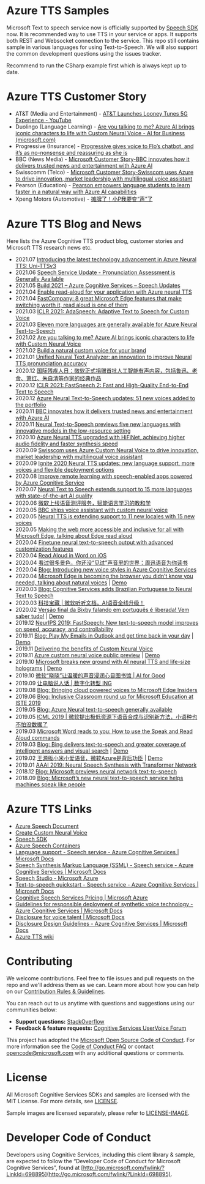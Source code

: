 # Azure TTS Samples

Microsoft Text to speech service now is officially supported by [Speech SDK](https://docs.microsoft.com/en-us/azure/cognitive-services/speech-service/speech-sdk) now.  It is recommended way to use TTS in your service or apps.  It supports both REST and Websocket connection to the service. This repo still contains sample in various languages for using Text-to-Speech.  We will also support the common development questions using the issues tracker.  

Recommend to run the CSharp example first which is always kept up to date.

# Azure TTS Customer Story 
* AT&T (Media and Entertainment) - [AT&T Launches Looney Tunes 5G Experience - YouTube](https://www.youtube.com/watch?v=MkeI7Aaf7hk)
* Duolingo (Language Learning) - [Are you talking to me? Azure AI brings iconic characters to life with Custom Neural Voice - AI for Business (microsoft.com)](https://blogs.microsoft.com/ai-for-business/custom-neural-voice-ga/)
* Progressive (Insurance) - [Progressive gives voice to Flo’s chatbot, and it’s as no-nonsense and reassuring as she is](https://news.microsoft.com/transform/progressive-gives-voice-to-flos-chatbot-and-its-as-no-nonsense-and-reassuring-as-she-is/)
* BBC (News Media) - [Microsoft Customer Story-BBC innovates how it delivers trusted news and entertainment with Azure AI](https://customers.microsoft.com/en-us/story/754836-bbc-media-entertainment-azure)
* Swisscomm (Telco) - [Microsoft Customer Story-Swisscom uses Azure to drive innovation, market leadership with multilingual voice assistant](https://customers.microsoft.com/en-us/story/821105-swisscom-telecommunications-azure-cognitive-services)
* Pearson (Education) - [Pearson empowers language students to learn faster in a natural way with Azure AI capabilities](https://customers.microsoft.com/en-us/story/1379625676815325642-pearson-education-azure-cognitive-services)
* Xpeng Motors (Automotive) - [摊牌了！小P我要变“声”了](https://mp.weixin.qq.com/s/auDKCefeeb1Q52dibbrKNw)

# Azure TTS Blog and News

Here lists the Azure Cognitive TTS product blog, customer stories and Microsoft TTS research news etc.
* 2021.07 [Introducing the latest technology advancement in Azure Neural TTS: Uni-TTSv3](https://techcommunity.microsoft.com/t5/azure-ai/introducing-the-latest-technology-advancement-in-azure-neural/ba-p/2595922)
* 2021.06 [Speech Service Update - Pronunciation Assessment is Generally Available](https://techcommunity.microsoft.com/t5/azure-ai/speech-service-update-pronunciation-assessment-is-generally/ba-p/2505501)
* 2021.05 [Build 2021 – Azure Cognitive Services – Speech Updates](https://techcommunity.microsoft.com/t5/azure-ai/build-2021-azure-cognitive-services-speech-updates/ba-p/2384260)
* 2021.04 [Enable read-aloud for your application with Azure neural TTS](https://techcommunity.microsoft.com/t5/azure-ai/enable-read-aloud-for-your-application-with-azure-neural-tts/ba-p/2301422)
* 2021.04 [FastCompany: 8 great Microsoft Edge features that make switching worth it, read aloud is one of them](https://www.fastcompany.com/90622361/microsoft-edge-tips-reasons-to-switch-from-chrome)
* 2021.03 [ICLR 2021: AdaSpeech: Adaptive Text to Speech for Custom Voice](https://arxiv.org/abs/2103.00993)
* 2021.03 [Eleven more languages are generally available for Azure Neural Text-to-Speech](https://techcommunity.microsoft.com/t5/azure-ai/eleven-more-languages-are-generally-available-for-azure-neural/ba-p/2236871)
* 2021.02 [Are you talking to me? Azure AI brings iconic characters to life with Custom Neural Voice](https://blogs.microsoft.com/ai-for-business/custom-neural-voice-ga/)
* 2021.02 [Build a natural custom voice for your brand](https://techcommunity.microsoft.com/t5/azure-ai/build-a-natural-custom-voice-for-your-brand/ba-p/2112777)
* 2021.01 [Unified Neural Text Analyzer: an innovation to improve Neural TTS pronunciation accuracy](https://techcommunity.microsoft.com/t5/azure-ai/unified-neural-text-analyzer-an-innovation-to-improve-neural-tts/ba-p/2102187)
* 2020.12 [国际残疾人日：微软正式捐赠首批人工智能有声内容，包括鲁迅、老舍、萧红、朱自清等作家的经典作品](https://m.ithome.com/html/523051.htm)
* 2020.12 [ICLR 2021: FastSpeech 2: Fast and High-Quality End-to-End Text to Speech](https://arxiv.org/abs/2006.04558)
* 2020.12 [Azure Neural Text-to-Speech updates: 51 new voices added to the portfolio](https://techcommunity.microsoft.com/t5/azure-ai/azure-neural-text-to-speech-updates-51-new-voices-added-to-the/ba-p/1988418)
* 2020.11 [BBC innovates how it delivers trusted news and entertainment with Azure AI](https://customers.microsoft.com/en-us/story/754836-bbc-media-entertainment-azure)
* 2020.11 [Neural Text-to-Speech previews five new languages with innovative models in the low-resource setting](https://techcommunity.microsoft.com/t5/azure-ai/neural-text-to-speech-previews-five-new-languages-with/ba-p/1907604)
* 2020.10 [Azure Neural TTS upgraded with HiFiNet, achieving higher audio fidelity and faster synthesis speed](https://techcommunity.microsoft.com/t5/azure-ai/azure-neural-tts-upgraded-with-hifinet-achieving-higher-audio/ba-p/1847860)
* 2020.09 [Swisscom uses Azure Custom Neural Voice to drive innovation, market leadership with multilingual voice assistant](https://customers.microsoft.com/en-us/story/821105-swisscom-telecommunications-azure-cognitive-services)
* 2020.09 [Ignite 2020 Neural TTS updates: new language support, more voices and flexible deployment options](https://techcommunity.microsoft.com/t5/azure-ai/ignite-2020-neural-tts-updates-new-language-support-more-voices/ba-p/1698544)
* 2020.08 [Improve remote learning with speech-enabled apps powered by Azure Cognitive Service](https://techcommunity.microsoft.com/t5/azure-ai/improve-remote-learning-with-speech-enabled-apps-powered-by/ba-p/1612807)
* 2020.07 [Neural Text to Speech extends support to 15 more languages with state-of-the-art AI quality](https://techcommunity.microsoft.com/t5/azure-ai/neural-text-to-speech-extends-support-to-15-more-languages-with/ba-p/1505911)
* 2020.06 [微软上线语音测评服务，赋能语言学习的教和学](https://www.jiemodui.com/N/117619.html?fid=82642)
* 2020.05 [BBC ships voice assistant with custom neural voice](https://azure.microsoft.com/en-us/services/cognitive-services/text-to-speech/#customer-stories)
* 2020.05 [Neural TTS is extending support to 11 new locales with 15 new voices](https://azure.microsoft.com/en-us/updates/azure-cognitive-services-2/)
* 2020.05 [Making the web more accessible and inclusive for all with Microsoft Edge, talking about Edge read aloud](https://blogs.windows.com/windowsexperience/2020/05/21/making-the-web-more-accessible-and-inclusive-for-all-with-microsoft-edge/)
* 2020.04 [Finetune neural text-to-speech output with advanced customization features](https://techcommunity.microsoft.com/t5/azure-ai/finetune-neural-text-to-speech-output-with-advanced/ba-p/1348941)
* 2020.04 [Read Aloud in Word on iOS](https://blog-insider.office.com/2020/04/24/read-aloud-in-word/)
* 2020.04 [看过很多景色，你还没“见过”声音里的世界：周迅语音为你读书](https://mp.weixin.qq.com/s?__biz=MzA3MTA0ODYyOA==&mid=2651161833&idx=1&sn=944f6d14bfafd68c37e3905cee5eb9f5&chksm=84c2a832b3b521240348b93ee71dd41196d572a51211d376618f5026ba289c4c15214266ec25&mpshare=1&scene=1&srcid=&sharer_sharetime=1587608381632&sharer_shareid=e291f83180ca8472f4c020aae119eb2c#rd)
* 2020.04 [Blog: Introducing new voice styles in Azure Cognitive Services](https://techcommunity.microsoft.com/t5/azure-ai/introducing-new-voice-styles-in-azure-cognitive-services/ba-p/1248368)
* 2020.04 [Microsoft Edge is becoming the browser you didn’t know you needed, talking about natural voices](https://arstechnica.com/gadgets/2020/04/microsoft-edge-is-becoming-the-browser-you-didnt-know-you-needed/) | [Demo](https://www.youtube.com/watch?v=j5nR4eCSMBs)
* 2020.03 [Blog: Cognitive Services adds Brazilian Portuguese to Neural Text to Speech](https://techcommunity.microsoft.com/t5/azure-ai/cognitive-services-adds-brazilian-portuguese-to-neural-text-to/ba-p/1210471)
* 2020.03 [科技宝藏 | 微软听听文档，AI语音全线升级！](https://mp.weixin.qq.com/s?__biz=MzA5Mzk3NDcyNw==&mid=2247486058&idx=1&sn=8db9d8a3d61ab5027865593e0aef3f24&chksm=9054f3c2a7237ad455a00c0dab6baa639f84d1387525e8153f2b6c8736a5857d1de316616b60&mpshare=1&scene=1&srcid=0320zDDQqoIu4bz0ILj2eq41&sharer_sharetime=1584690411522&sharer_shareid=67fac6419876a8c72f83d82f53762097#rd)
* 2020.02 [Versão final da Bixby falando em português é liberada! Vem saber tudo!](https://missaodigital.magazineluiza.com.br/versao-final-da-bixby-falando-portugues-e-liberada-vem-saber-tudo/) | [Demo](https://twitter.com/pattetech/status/1220386925066031105)
* 2019.12 [NeurIPS 2019: FastSpeech: New text-to-speech model improves on speed, accuracy, and controllability](https://www.microsoft.com/en-us/research/blog/fastspeech-new-text-to-speech-model-improves-on-speed-accuracy-and-controllability/)
* 2019.11 [Blog: Play My Emails in Outlook and get time back in your day](https://techcommunity.microsoft.com/t5/outlook-blog/play-my-emails-in-outlook-and-get-time-back-in-your-day/ba-p/930243) | [Demo](https://www.youtube.com/watch?v=0u5Sptdvlig)
* 2019.11 [Delivering the benefits of Custom Neural Voice](https://www.linkedin.com/pulse/delivering-benefits-custom-neural-voice-alex-kipman/)
* 2019.11 [Azure custom neural voice public preview](https://venturebeat.com/2019/11/04/azure-cognitive-services-gets-speech-search-language-and-security-updates-at-ignite-2019/) | [Demo](https://www.bilibili.com/video/BV1k7411q7hN?from=search&seid=16607120944178500273)
* 2019.10 [Microsoft breaks new ground with AI neural TTS and life-size holograms](https://medium.com/@focaloidtechnologies/microsoft-breaks-new-ground-with-ai-neural-tts-and-life-size-holograms-bcbdacbe3ff0) |  [Demo](https://www.youtube.com/watch?v=auJJrHgG9Mc)
* 2019.10 [微软“晓晓”让温暖的声音浸润心目图书馆 | AI for Good](https://www.infoq.cn/article/VJf8HrIIg0h50U6QEzo5)
* 2019.09 [让电脑说人话 | 数字化转型 ING](https://www.sohu.com/a/343369083_181341)
* 2019.08 [Blog: Bringing cloud powered voices to Microsoft Edge Insiders](https://blogs.windows.com/msedgedev/2019/08/14/cloud-powered-voices-microsoft-edge-chromium/)
* 2019.06 [Blog: Inclusive Classroom round up for Microsoft Education at ISTE 2019](https://techcommunity.microsoft.com/t5/education-blog/inclusive-classroom-round-up-for-microsoft-education-at-iste/ba-p/679764)
* 2019.05 [Blog: Azure Neural text-to-speech generally available](https://azure.microsoft.com/en-us/blog/a-deep-dive-into-what-s-new-with-azure-cognitive-services/)
* 2019.05 [ICML 2019 | 微软提出极低资源下语音合成与识别新方法，小语种也不怕没数据了](https://mp.weixin.qq.com/s?__biz=MzAwMTA3MzM4Nw==&mid=2649447754&idx=1&sn=8ad44ffc9aad1079f8d58585d5aa58e0&chksm=82c0b4ceb5b73dd8334086200cf17685c565a97b7cf09ef046d1d6ddb40ba71a3a1159a6f6c9&mpshare=1&scene=1&srcid=0405pPt16EzzJE7aSoSgcjjf&sharer_sharetime=1586043580069&sharer_shareid=3bf44cb83f7345f6bb40f678c7ccccf4#rd)
* 2019.03 [Microsoft Word reads to you: How to use the Speak and Read Aloud commands](https://www.pcworld.com/article/3335677/microsoft-word-reads-to-you-how-to-use-the-speak-and-read-aloud-commands.html)
* 2019.03 [Blog: Bing delivers text-to-speech and greater coverage of intelligent answers and visual search](https://blogs.bing.com/search/2019-03/Bing-delivers-text-to-speech-and-greater-coverage-of-intelligent-answers-and-visual-search) | [Demo](https://www.youtube.com/watch?v=ljhyrFrYNPc)
* 2019.02 [王源版小米小爱语音，微软Azure是背后功臣](http://app.myzaker.com/news/article.php?pk=5c6e683677ac6476125cd2ac) | [Demo](https://www.bilibili.com/video/BV1TJ411p75W?from=search&seid=16607120944178500273)
* 2019.01 [AAAI 2019: Neural Speech Synthesis with Transformer Network](https://mp.weixin.qq.com/s?__biz=MzAwMTA3MzM4Nw==&mid=2649446094&idx=1&sn=86dac8a999f6fd40af07ae1b31348355&chksm=82c0bf4ab5b7365cabf27c3fc03ee5d656d858a1ca0db5c77deceba96e486ee1af682cdc30f2&mpshare=1&scene=1&srcid=0405UlO9Hg4LROWMdTaSEFoE&sharer_sharetime=1586043448061&sharer_shareid=3bf44cb83f7345f6bb40f678c7ccccf4#rd)
* 2018.12 [Blog: Microsoft previews neural network text-to-speech](https://azure.microsoft.com/en-us/blog/microsoft-previews-neural-network-text-to-speech/)
* 2018.09 [Blog: Microsoft’s new neural text-to-speech service helps machines speak like people](https://azure.microsoft.com/en-us/blog/microsoft-s-new-neural-text-to-speech-service-helps-machines-speak-like-people/)

# Azure TTS Links

* [Azure Speech Document](https://docs.microsoft.com/en-us/azure/cognitive-services/speech-service/text-to-speech)
* [Create Custom Neural Voice](https://speech.microsoft.com/customvoice)
* [Speech SDK](https://github.com/Azure-Samples/cognitive-services-speech-sdk)
* [Azure Speech Containers](https://docs.microsoft.com/en-us/azure/cognitive-services/speech-service/speech-container-howto?tabs=stt%2Ccsharp)
* [Language support - Speech service - Azure Cognitive Services | Microsoft Docs](https://docs.microsoft.com/en-us/azure/cognitive-services/speech-service/language-support#text-to-speech)
* [Speech Synthesis Markup Language (SSML) - Speech service - Azure Cognitive Services | Microsoft Docs](https://docs.microsoft.com/en-us/azure/cognitive-services/speech-service/speech-synthesis-markup?tabs=csharp#adjust-speaking-styles)
* [Speech Studio - Microsoft Azure](https://speech.microsoft.com/audiocontentcreation)
* [Text-to-speech quickstart - Speech service - Azure Cognitive Services | Microsoft Docs](https://docs.microsoft.com/en-us/azure/cognitive-services/speech-service/get-started-text-to-speech?pivots=programming-language-javascript&tabs=script%2Cwindowsinstall)
* [Cognitive Speech Services Pricing | Microsoft Azure](https://azure.microsoft.com/en-us/pricing/details/cognitive-services/speech-services/)
* [Guidelines for responsible deployment of synthetic voice technology - Azure Cognitive Services | Microsoft Docs](https://docs.microsoft.com/en-us/azure/cognitive-services/speech-service/concepts-guidelines-responsible-deployment-synthetic)
* [Disclosure for voice talent | Microsoft Docs](https://docs.microsoft.com/en-us/legal/cognitive-services/speech-service/disclosure-voice-talent?context=/azure/cognitive-services/speech-service/context/context)
* [Disclosure Design Guidelines - Azure Cognitive Services | Microsoft Docs](https://docs.microsoft.com/en-us/azure/cognitive-services/speech-service/concepts-disclosure-guidelines)
* [Azure TTS wiki](https://github.com/Azure-Samples/Cognitive-Speech-TTS/wiki)

# Contributing

We welcome contributions. Feel free to file issues and pull requests on the repo and we'll address them as we can. Learn more about how you can help on our [Contribution Rules & Guidelines](</CONTRIBUTING.md>).

You can reach out to us anytime with questions and suggestions using our communities below:

* **Support questions:** [StackOverflow](<https://stackoverflow.com/questions/tagged/microsoft-cognitive>)
* **Feedback & feature requests:** [Cognitive Services UserVoice Forum](<https://cognitive.uservoice.com>)

This project has adopted the [Microsoft Open Source Code of Conduct](https://opensource.microsoft.com/codeofconduct/). For more information see the [Code of Conduct FAQ](https://opensource.microsoft.com/codeofconduct/faq/) or contact [opencode@microsoft.com](mailto:opencode@microsoft.com) with any additional questions or comments.

# License

All Microsoft Cognitive Services SDKs and samples are licensed with the MIT License. For more details, see
[LICENSE](</LICENSE.md>).

Sample images are licensed separately, please refer to [LICENSE-IMAGE](</LICENSE-IMAGE.md>).

# Developer Code of Conduct

Developers using Cognitive Services, including this client library & sample, are expected to follow the “Developer Code of Conduct for Microsoft Cognitive Services”, found at [http://go.microsoft.com/fwlink/?LinkId=698895](http://go.microsoft.com/fwlink/?LinkId=698895).
